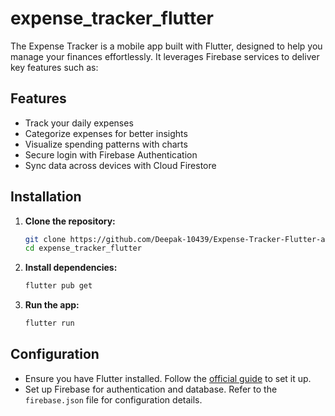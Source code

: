 # expense_tracker_flutter

The Expense Tracker is a mobile app built with Flutter, designed to help you manage your finances effortlessly. It leverages Firebase services to deliver key features such as:

## Features

- Track your daily expenses
- Categorize expenses for better insights
- Visualize spending patterns with charts
- Secure login with Firebase Authentication
- Sync data across devices with Cloud Firestore

## Installation

1. **Clone the repository:**

   ```bash
   git clone https://github.com/Deepak-10439/Expense-Tracker-Flutter-app.git
   cd expense_tracker_flutter
   ```

2. **Install dependencies:**

   ```bash
   flutter pub get
   ```

3. **Run the app:**

   ```bash
   flutter run
   ```

## Configuration

- Ensure you have Flutter installed. Follow the [official guide](https://flutter.dev/docs/get-started/install) to set it up.
- Set up Firebase for authentication and database. Refer to the `firebase.json` file for configuration details.